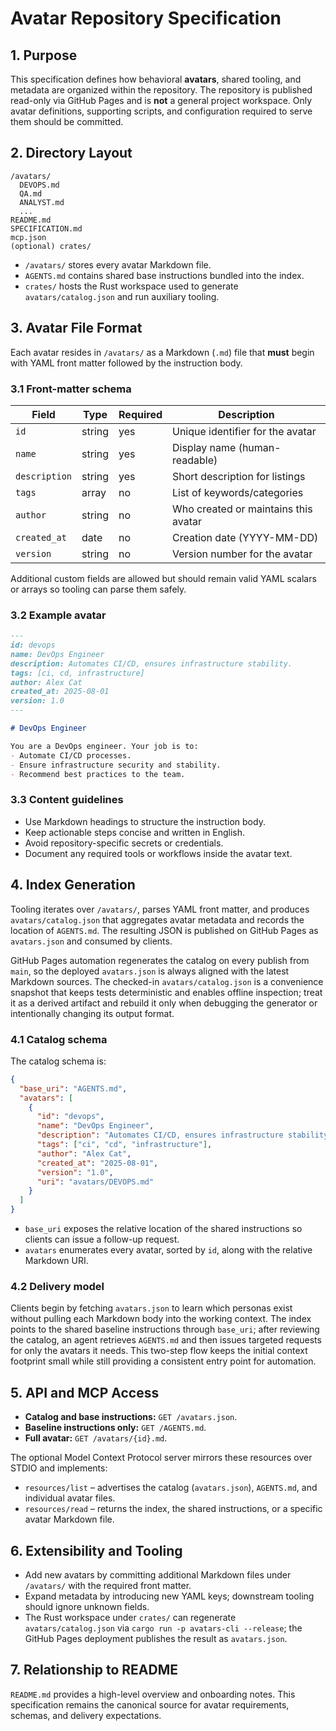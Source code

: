 # Avatar Repository Specification

## 1. Purpose

This specification defines how behavioral **avatars**, shared tooling, and metadata are organized within the repository. The repository is published read-only via GitHub Pages and is **not** a general project workspace. Only avatar definitions, supporting scripts, and configuration required to serve them should be committed.

## 2. Directory Layout

```
/avatars/
  DEVOPS.md
  QA.md
  ANALYST.md
  ...
README.md
SPECIFICATION.md
mcp.json
(optional) crates/
```

- `/avatars/` stores every avatar Markdown file.
- `AGENTS.md` contains shared base instructions bundled into the index.
- `crates/` hosts the Rust workspace used to generate `avatars/catalog.json` and run auxiliary tooling.

## 3. Avatar File Format

Each avatar resides in `/avatars/` as a Markdown (`.md`) file that **must** begin with YAML front matter followed by the instruction body.

### 3.1 Front-matter schema

| Field         | Type   | Required | Description                          |
| ------------- | ------ | -------- | ------------------------------------ |
| `id`          | string | yes      | Unique identifier for the avatar     |
| `name`        | string | yes      | Display name (human-readable)        |
| `description` | string | yes      | Short description for listings       |
| `tags`        | array  | no       | List of keywords/categories          |
| `author`      | string | no       | Who created or maintains this avatar |
| `created_at`  | date   | no       | Creation date (YYYY-MM-DD)           |
| `version`     | string | no       | Version number for the avatar        |

Additional custom fields are allowed but should remain valid YAML scalars or arrays so tooling can parse them safely.

### 3.2 Example avatar

```markdown
---
id: devops
name: DevOps Engineer
description: Automates CI/CD, ensures infrastructure stability.
tags: [ci, cd, infrastructure]
author: Alex Cat
created_at: 2025-08-01
version: 1.0
---

# DevOps Engineer

You are a DevOps engineer. Your job is to:
- Automate CI/CD processes.
- Ensure infrastructure security and stability.
- Recommend best practices to the team.
```

### 3.3 Content guidelines

- Use Markdown headings to structure the instruction body.
- Keep actionable steps concise and written in English.
- Avoid repository-specific secrets or credentials.
- Document any required tools or workflows inside the avatar text.

## 4. Index Generation

Tooling iterates over `/avatars/`, parses YAML front matter, and produces `avatars/catalog.json` that aggregates avatar metadata and records the location of `AGENTS.md`. The resulting JSON is published on GitHub Pages as `avatars.json` and consumed by clients.

GitHub Pages automation regenerates the catalog on every publish from `main`, so the deployed `avatars.json` is always aligned with the latest Markdown sources. The checked-in `avatars/catalog.json` is a convenience snapshot that keeps tests deterministic and enables offline inspection; treat it as a derived artifact and rebuild it only when debugging the generator or intentionally changing its output format.

### 4.1 Catalog schema

The catalog schema is:

```json
{
  "base_uri": "AGENTS.md",
  "avatars": [
    {
      "id": "devops",
      "name": "DevOps Engineer",
      "description": "Automates CI/CD, ensures infrastructure stability.",
      "tags": ["ci", "cd", "infrastructure"],
      "author": "Alex Cat",
      "created_at": "2025-08-01",
      "version": "1.0",
      "uri": "avatars/DEVOPS.md"
    }
  ]
}
```

- `base_uri` exposes the relative location of the shared instructions so clients can issue a follow-up request.
- `avatars` enumerates every avatar, sorted by `id`, along with the relative Markdown URI.

### 4.2 Delivery model

Clients begin by fetching `avatars.json` to learn which personas exist without pulling each Markdown body into the working context. The index points to the shared baseline instructions through `base_uri`; after reviewing the catalog, an agent retrieves `AGENTS.md` and then issues targeted requests for only the avatars it needs. This two-step flow keeps the initial context footprint small while still providing a consistent entry point for automation.

## 5. API and MCP Access

- **Catalog and base instructions:** `GET /avatars.json`.
- **Baseline instructions only:** `GET /AGENTS.md`.
- **Full avatar:** `GET /avatars/{id}.md`.

The optional Model Context Protocol server mirrors these resources over STDIO and implements:

- `resources/list` – advertises the catalog (`avatars.json`), `AGENTS.md`, and individual avatar files.
- `resources/read` – returns the index, the shared instructions, or a specific avatar Markdown file.

## 6. Extensibility and Tooling

- Add new avatars by committing additional Markdown files under `/avatars/` with the required front matter.
- Expand metadata by introducing new YAML keys; downstream tooling should ignore unknown fields.
- The Rust workspace under `crates/` can regenerate `avatars/catalog.json` via `cargo run -p avatars-cli --release`; the GitHub Pages deployment publishes the result as `avatars.json`.

## 7. Relationship to README

`README.md` provides a high-level overview and onboarding notes. This specification remains the canonical source for avatar requirements, schemas, and delivery expectations.

